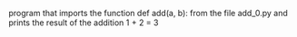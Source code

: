  program that imports the function def add(a, b): from the file add_0.py and prints the result of the addition 1 + 2 = 3
